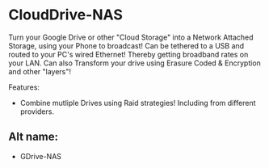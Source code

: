 # CloudDrive-NAS
Turn your Google Drive or other "Cloud Storage" into a Network Attached Storage, using your Phone to broadcast! Can be tethered to a USB and routed to your PC's wired Ethernet! Thereby getting broadband rates on your LAN. Can also Transform your drive using Erasure Coded &amp; Encryption and other "layers"!

Features:
- Combine mutliple Drives using Raid strategies! Including from different providers.

## Alt name:
- GDrive-NAS

